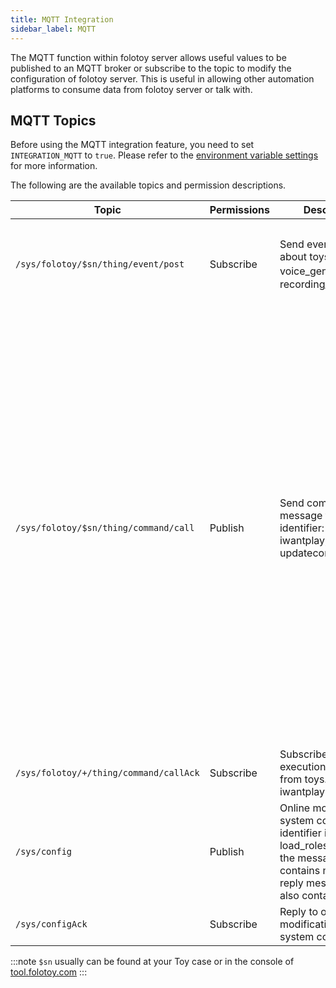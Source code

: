 ```yaml
---
title: MQTT Integration
sidebar_label: MQTT
---
```


The MQTT function within folotoy server allows useful values to be published to an MQTT broker or subscribe to the topic to modify the configuration of folotoy server. This is useful in allowing other automation platforms to consume data from folotoy server or talk with.

## MQTT Topics

Before using the MQTT integration feature, you need to set `INTEGRATION_MQTT` to `true`. Please refer to the [environment variable settings](../configuration/environment_variables.md) for more information.

The following are the available topics and permission descriptions.

| Topic                                                  | Permissions | Description                                                                                                                                                         | Payload                                                                                                                                                                                                                                                                                                                                                                                                                                                                                                                                                                                                                                                                                                                                                                                                                                                                                                                                                                                                                                                                                                                                                                                                          |
|--------------------------------------------------------| --------- |---------------------------------------------------------------------------------------------------------------------------------------------------------------------|------------------------------------------------------------------------------------------------------------------------------------------------------------------------------------------------------------------------------------------------------------------------------------------------------------------------------------------------------------------------------------------------------------------------------------------------------------------------------------------------------------------------------------------------------------------------------------------------------------------------------------------------------------------------------------------------------------------------------------------------------------------------------------------------------------------------------------------------------------------------------------------------------------------------------------------------------------------------------------------------------------------------------------------------------------------------------------------------------------------------------------------------------------------------------------------------------------------|
| `/sys/folotoy/$sn/thing/event/post`                  | Subscribe | Send event message about toys. identifier: voice_generated，recording_transcribed                                                                                    | {"msgId": 174, "identifier": "voice_generated", "inputParams": {"recordingId": 31, "order": 4, "voiceText": " What's your first question?", "voiceUrl": "http://192.168.52.164:8082/voice-58fa4289fcc04d89bfee38aa038a904a.mp3", "role": 7}}                                                                                                                                                                                                                                                                                                                                                                                                                                                                                                                                                                                                                                                                                                                                                                                                                                                                                                                                                                     |
| `/sys/folotoy/$sn/thing/command/call`                  | Publish | Send command message to toys. identifier: iwantplay,identifier: updatecommonconfig                                                                                                                 | Play text using role 1：<br/>{"msgId": 100,"identifier": "iwantplay","inputParams": {"role": 1,"text": "This is a test of playing text to speech 123 hi good friends"}} <br/>Play url：<br/>{"msgId" : 1,  "identifier" : "iwantplay", "inputParams" : {  "url" : "http://192.168.52.81:9001/speech-11.mp3" }}  <br/> When both URL and text exist, prioritize playing URL <br/>change common config：<br/>{"msgId" : 1,  "identifier" : "updatecommonconfig", "inputParams" : {  "record_type" : 1,"open_tip_type" : 1,"voltage_alarm" : 3.7,"sleep_trigger_time" : 600,"volume" : 100,"volume_control_type" : 1 }} <br/> record_type: 1-click record button to record,2-press record button to record,3-continuous conversation mode<br/> open_tip_type: 0-disable open tip sound,1-enable open tip sound<br/> voltage_alarm: voltage warning value configuration, default to 3.7V<br/>sleep_trigger_time: sleep trigger time configuration, default to 0, minimum to 30, unit in seconds, not enabled when 0<br/>volume: volume configuration, default to 60dB, range from 50dB to 80dB currently<br/> volume_control_type: Volume setting type configuration; 1. Knob control, 2. Command control, default to 1 |
| `/sys/folotoy/+/thing/command/callAck`                  | Subscribe | Subscribe command execution message from toys. identifier: iwantplay                                                                                                | {"identifier": "iwantplay", "msgId": 1, "result": 1}, If result is 0 when command failed                                                                                                                                                                                                                                                                                                                                                                                                                                                                                                                                                                                                                                                                                                                                                                                                                                                                                                                                                                                                                                                                                                                         |
| `/sys/config`                  | Publish | Online modification of system configuration, identifier includes: load_roles_config. If the message sent contains msgId, the reply message will also contain msgId. | {"msgId": 174, "identifier": "load_roles_config"}                                                                                                                                                                                                                                                                                                                                                                                                                                                                                                                                                                                                                                                                                                                                                                                                                                                                                                                                                                                                                                                                                                                                                                |
| `/sys/configAck`                  | Subscribe | Reply to online modification of system configuration.                                                                                                               | {"msgId": 174, "identifier": "load_roles_config", "result": 1}                                                                                                                                                                                                                                                                                                                                                                                                                                                                                                                                                                                                                                                                                                                                                                                                                                                                                                                                                                                                                                                                                                                                                   |

:::note
`$sn` usually can be found at your Toy case or in the console of [tool.folotoy.com](https://tool.folotoy.com)
:::
